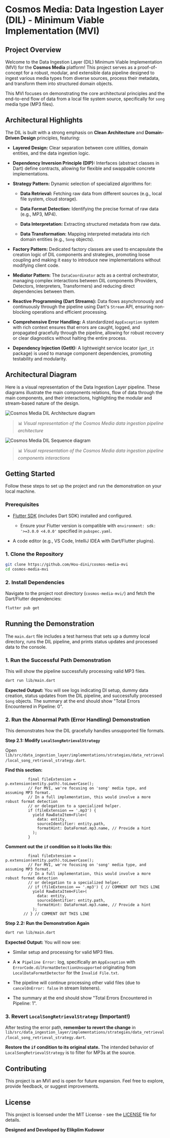 # Cosmos Media: Data Ingestion Layer (DIL) - Minimum Viable Implementation (MVI)

## Project Overview

Welcome to the Data Ingestion Layer (DIL) Minimum Viable Implementation (MVI) for the **Cosmos Media** platform! This project serves as a proof-of-concept for a robust, modular, and extensible data pipeline designed to ingest various media types from diverse sources, process their metadata, and transform them into structured domain objects.

This MVI focuses on demonstrating the core architectural principles and the end-to-end flow of data from a local file system source, specifically for `song` media type (MP3 files).

## Architectural Highlights

The DIL is built with a strong emphasis on **Clean Architecture** and **Domain-Driven Design** principles, featuring:

* **Layered Design:** Clear separation between core utilities, domain entities, and the data ingestion logic.

* **Dependency Inversion Principle (DIP):** Interfaces (abstract classes in Dart) define contracts, allowing for flexible and swappable concrete implementations.

* **Strategy Pattern:** Dynamic selection of specialized algorithms for:

    * **Data Retrieval:** Fetching raw data from different sources (e.g., local file system, cloud storage).

    * **Data Format Detection:** Identifying the precise format of raw data (e.g., MP3, MP4).

    * **Data Interpretation:** Extracting structured metadata from raw data.

    * **Data Transformation:** Mapping interpreted metadata into rich domain entities (e.g., `Song` objects).

* **Factory Pattern:** Dedicated factory classes are used to encapsulate the creation logic of DIL components and strategies, promoting loose coupling and making it easy to introduce new implementations without modifying client code.

* **Mediator Pattern:** The `DataCoordinator` acts as a central orchestrator, managing complex interactions between DIL components (Providers, Detectors, Interpreters, Transformers) and reducing direct dependencies between them.

* **Reactive Programming (Dart Streams):** Data flows asynchronously and continuously through the pipeline using Dart's `Stream` API, ensuring non-blocking operations and efficient processing.

* **Comprehensive Error Handling:** A standardized `AppException` system with rich context ensures that errors are caught, logged, and propagated gracefully through the pipeline, allowing for robust recovery or clear diagnostics without halting the entire process.

* **Dependency Injection (GetIt):** A lightweight service locator (`get_it` package) is used to manage component dependencies, promoting testability and modularity.

## Architectural Diagram

Here is a visual representation of the Data Ingestion Layer pipeline. These diagrams illustrate the main components relations, flow of data through the main components, and their interactions, highlighting the modular and stream-based nature of the design.

![Cosmos Media DIL Architecture diagram](assets/dil_architecture_diagram.png)
> 📊 *Visual representation of the Cosmos Media data ingestion pipeline architecture*

![Cosmos Media DIL Sequence diagram](assets/dil_sequence_diagram.png)
> 📊 *Visual representation of the Cosmos Media data ingestion pipeline components interactions*

## Getting Started

Follow these steps to set up the project and run the demonstration on your local machine.

### Prerequisites

* [Flutter SDK](https://flutter.dev/docs/get-started/install) (includes Dart SDK) installed and configured.

    * Ensure your Flutter version is compatible with `environment: sdk: '>=3.0.0 <4.0.0'` specified in `pubspec.yaml`.

* A code editor (e.g., VS Code, IntelliJ IDEA with Dart/Flutter plugins).

### 1. Clone the Repository

```bash
git clone https://github.com/Hou-dini/cosmos-media-mvi
cd cosmos-media-mvi

````

### 2\. Install Dependencies

Navigate to the project root directory (`cosmos-media-mvi/`) and fetch the Dart/Flutter dependencies:

```bash
flutter pub get

```

## Running the Demonstration

The `main.dart` file includes a test harness that sets up a dummy local directory, runs the DIL pipeline, and prints status updates and processed data to the console.

### 1\. Run the Successful Path Demonstration

This will show the pipeline successfully processing valid MP3 files.

```bash
dart run lib/main.dart

```

**Expected Output:** You will see logs indicating DI setup, dummy data creation, status updates from the DIL pipeline, and successfully processed `Song` objects. The summary at the end should show "Total Errors Encountered in Pipeline: 0".

### 2\. Run the Abnormal Path (Error Handling) Demonstration

This demonstrates how the DIL gracefully handles unsupported file formats.

**Step 2.1: Modify `LocalSongRetrievalStrategy`**

Open `lib/src/data_ingestion_layer/implementations/strategies/data_retrieval/local_song_retrieval_strategy.dart`.

**Find this section:**

```
          final fileExtension = p.extension(entity.path).toLowerCase();
          // For MVI, we're focusing on 'song' media type, and assuming MP3 format.
          // In a full implementation, this would involve a more robust format detection
          // or delegation to a specialized helper.
          if (fileExtension == '.mp3') {
            yield RawDataItem<File>(
              data: entity,
              sourceIdentifier: entity.path,
              formatHint: DataFormat.mp3.name, // Provide a hint
            );
          }
```

**Comment out the `if` condition so it looks like this:**

```
          final fileExtension = p.extension(entity.path).toLowerCase();
          // For MVI, we're focusing on 'song' media type, and assuming MP3 format.
          // In a full implementation, this would involve a more robust format detection
          // or delegation to a specialized helper.
          // if (fileExtension == '.mp3') { // COMMENT OUT THIS LINE
            yield RawDataItem<File>(
              data: entity,
              sourceIdentifier: entity.path,
              formatHint: DataFormat.mp3.name, // Provide a hint
            );
        // } // COMMENT OUT THIS LINE
```

**Step 2.2: Run the Demonstration Again**

```bash
dart run lib/main.dart

```

**Expected Output:** You will now see:

  * Similar setup and processing for valid MP3 files.

  * A `❌ Pipeline Error:` log, specifically an `AppException` with `ErrorCode.dilFormatDetectionUnsupported` originating from `LocalDataFormatDetector` for the `Invalid File.txt`.

  * The pipeline will continue processing other valid files (due to `cancelOnError: false` in stream listeners).

  * The summary at the end should show "Total Errors Encountered in Pipeline: 1".

### 3\. Revert `LocalSongRetrievalStrategy` (Important\!)

After testing the error path, **remember to revert the change** in `lib/src/data_ingestion_layer/implementations/strategies/data_retrieval/local_song_retrieval_strategy.dart`.

**Restore the `if` condition to its original state.** The intended behavior of `LocalSongRetrievalStrategy` is to filter for MP3s at the source.

## Contributing

This project is an MVI and is open for future expansion. Feel free to explore, provide feedback, or suggest improvements.

## License

This project is licensed under the MIT License - see the [LICENSE](LICENSE) file for details.

**Designed and Developed by Elikplim Kudowor**
